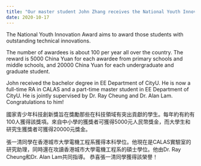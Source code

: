 ```yaml
---
title: "Our master student John Zhang receives the National Youth Innovation Award 2020"
date: 2020-10-17
---
```

The National Youth Innovation Award aims to award those students with outstanding technical innovations.
<!--more-->

The number of awardees is about 100 per year all over the country. The reward is 5000 China Yuan for each awardee from primary schools and middle schools, and 20000 China Yuan for each undergraduate and graduate student.

John received the bachelor degree in EE Department of CityU. He is now a full-time RA in CALAS and a part-time master student in EE Department of CityU. He is jointly supervised by Dr. Ray Cheung and Dr. Alan Lam. Congratulations to him!

國家青少年科技創新獎旨在獎勵那些在科技領域有突出貢獻的學生。每年約有約有100人獲得該獎項。來自中小學的獲獎者可獲得5000元人民幣獎金，而大學生和研究生獲獎者可獲得20000元獎金。

張一清同學在香港城市大學電機工程系獲得本科學位。他現在是CALAS實驗室的研究助理，同時還在攻讀香港城市大學電機工程系的碩士學位。他由Dr. Ray Cheung和Dr. Alan Lam共同指導。 恭喜張一清同學獲得該榮譽！